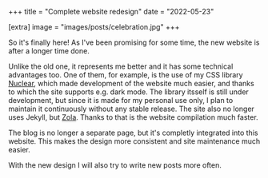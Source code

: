 +++
title = "Complete website redesign"
date = "2022-05-23"

[extra]
image = "images/posts/celebration.jpg"
+++

So it's finally here! As I've been promising for some time, the new website is after a longer time done.

Unlike the old one, it represents me better and it has some technical advantages too. One of them, for example, is the use of my CSS library [Nuclear](https://pervoj.cz/nuclear/), which made development of the website much easier, and thanks to which the site supports e.g. dark mode. The library itsself is still under development, but since it is made for my personal use only, I plan to maintain it continuously without any stable release. The site also no longer uses Jekyll, but [Zola](https://www.getzola.org/). Thanks to that is the website compilation much faster.

The blog is no longer a separate page, but it's completly integrated into this website. This makes the design more consistent and site maintenance much easier.

With the new design I will also try to write new posts more often.
